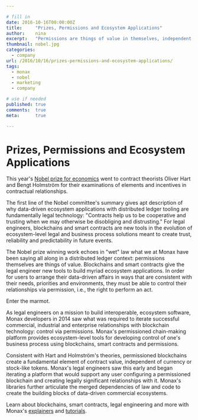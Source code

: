 ```yaml
---

# fill in
date: 2016-10-16T00:00:00Z
title:     "Prizes, Permissions and Ecosystem Applications"
author:    nina
excerpt:   "Permissions are things of value in themselves, independent of currency or token."
thumbnail: nobel.jpg
categories:
  - company
url: /2016/10/16/prizes-permissions-and-ecosystem-applications/
tags:
  - monax
  - nobel
  - marketing
  - company

# use if needed
published: true
comments:  true
meta:      true

---
```


# Prizes, Permissions and Ecosystem Applications

This year's [Nobel prize for economics](https://www.nobelprize.org/nobel_prizes/economic-sciences/laureates/2016/) went to contract theorists Oliver Hart and Bengt Holmström for their examinations of elements and incentives in contractual relationships. 

The first line of the Nobel committee's summary gives apt description of why data-driven ecosystem applications with distributed ledger tooling are fundamentally legal technology: "Contracts help us to be cooperative and trusting when we may otherwise be disobliging and distrusting." For legal engineers, blockchains and smart contracts are new tools in the evolution of ecosystem-level legal and business process solutions meant to create trust, reliability and predictability in future events.

The Nobel prize winning work echoes in "wet" law what we at Monax have been saying all along in a distributed ledger context: permissions themselves are things of value. Blockchains and smart contracts give the legal engineer new tools to build myriad ecosystem applications. In order for users to arrange their data-driven affairs in ways that are consistent with their needs, priorities and environments, they must be able to control their relationships via permission, i.e., the right to perform an act. 

Enter the marmot.

As legal engineers on a mission to build interoperable, ecosystem software, Monax developers in 2014 saw what was required to iterate successful commercial, industrial and enterprise relationships with blockchain technology: control via permissions. Monax's permissioned chain-making platform provides ecosystem-level tools for developing control of one's business process using blockchains, smart contracts and permissions. 

Consistent with Hart and Holmström's theories, permissioned blockchains create a fundamental element of contract value, independent of currency or stock-like tokens. Monax's legal engineers saw this early and began iterating a platform that would support any user configuring a permissioned blockchain and creating legally significant relationships with it. Monax's libraries further articulate the merged dependencies of law and code to create the building blocks of data-driven commercial ecosystems.

Learn about blockchains, smart contracts, legal engineering and more with Monax's [explainers](https://monax.io/explainers/) and [tutorials](https://monax.io/docs/tutorials/). 


